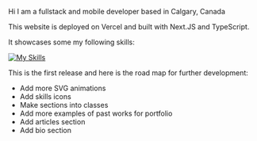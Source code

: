 Hi I am a fullstack and mobile developer based in Calgary, Canada

This website is deployed on Vercel and built with Next.JS and TypeScript.  

It showcases some my following skills:

[![My Skills](https://skillicons.dev/icons?i=java,spring,nodejs,nextjs,react,androidstudio,js,ts,css,html,figma,php,mysql,sqlite,sketchup,svg,tailwind,vercel,wordpress&theme=light)](https://reactskillicons.dev)

This is the first release and here is the road map for further development:
- Add more SVG animations
- Add skills icons
- Make sections into classes
- Add more examples of past works for portfolio
- Add articles section
- Add bio section
